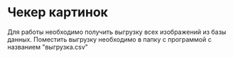# Чекер картинок
Для работы необходимо получить выгрузку всех изображений из базы данных.
Поместить выгрузку необходимо в папку с программой с названием "выгрузка.csv"
